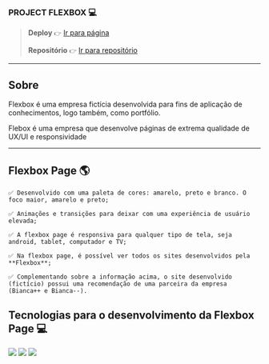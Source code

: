### PROJECT FLEXBOX 💻
> **Deploy** `👉` [Ir para página](testing.com)
> 
> **Repositório** `👉` [Ir para repositório](https://github.com/eupedrobarbosa03/flexbox-page/)

---

## Sobre 
Flexbox é uma empresa fictícia desenvolvida para fins de aplicação de conhecimentos, logo também, como portfólio.

Flebox é uma empresa que desenvolve páginas de extrema qualidade de UX/UI e responsividade

--- 

## Flexbox Page 🌎

`✅ Desenvolvido com uma paleta de cores: amarelo, preto e branco. O foco maior, amarelo e preto;`

`✅ Animações e transições para deixar com uma experiência de usuário elevada;`

`✅ A flexbox page é responsiva para qualquer tipo de tela, seja android, tablet, computador e TV;`

`✅ Na flexbox page, é possível ver todos os sites desenvolvidos pela **Flexbox**;`

`✅ Complementando sobre a informação acima, o site desenvolvido (fictício) possui uma recomendação de uma parceira da empresa (Bianca++ e Bianca--).`


## Tecnologias para o desenvolvimento da Flexbox Page 💻
<div align="left">
  <img src="https://img.shields.io/badge/HTML5-E34F26?style=for-the-badge&logo=html5&logoColor=fff" />
  <img src="https://img.shields.io/badge/CSS3-1572B6?style=for-the-badge&logo=css3&logoColor=fff" />
  <img src="https://img.shields.io/badge/JavaScript-F7DF1E?style=for-the-badge&logo=javascript&logoColor=000" />
</div>
